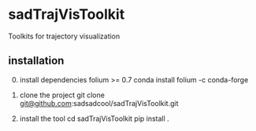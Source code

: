 # sadTrajVisToolkit
Toolkits for trajectory visualization

## installation
0. install dependencies
folium >= 0.7
conda install folium -c conda-forge

1. clone the project
git clone git@github.com:sadsadcool/sadTrajVisToolkit.git

2. install the tool
cd sadTrajVisToolkit
pip install .
